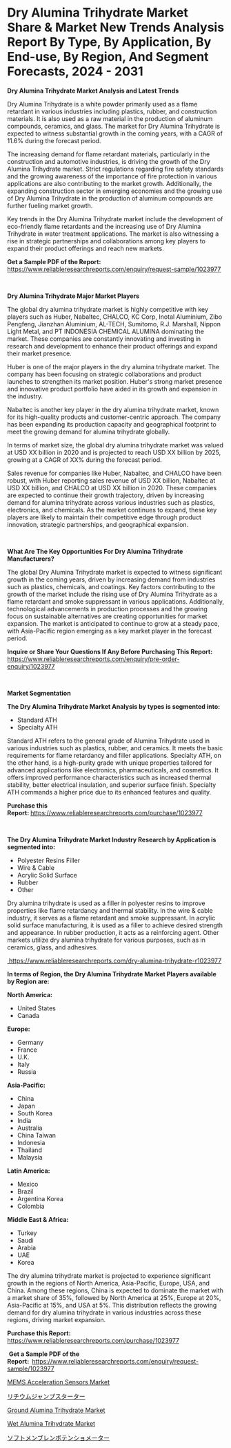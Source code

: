 <p><h1>Dry Alumina Trihydrate Market Share & Market New Trends Analysis Report By Type, By Application, By End-use, By Region, And Segment Forecasts, 2024 - 2031</h1></p><p><strong>Dry Alumina Trihydrate Market Analysis and Latest Trends</strong></p>
<p><p>Dry Alumina Trihydrate is a white powder primarily used as a flame retardant in various industries including plastics, rubber, and construction materials. It is also used as a raw material in the production of aluminum compounds, ceramics, and glass. The market for Dry Alumina Trihydrate is expected to witness substantial growth in the coming years, with a CAGR of 11.6% during the forecast period.</p><p>The increasing demand for flame retardant materials, particularly in the construction and automotive industries, is driving the growth of the Dry Alumina Trihydrate market. Strict regulations regarding fire safety standards and the growing awareness of the importance of fire protection in various applications are also contributing to the market growth. Additionally, the expanding construction sector in emerging economies and the growing use of Dry Alumina Trihydrate in the production of aluminum compounds are further fueling market growth.</p><p>Key trends in the Dry Alumina Trihydrate market include the development of eco-friendly flame retardants and the increasing use of Dry Alumina Trihydrate in water treatment applications. The market is also witnessing a rise in strategic partnerships and collaborations among key players to expand their product offerings and reach new markets.</p></p>
<p><strong>Get a Sample PDF of the Report:&nbsp;</strong> <a href="https://www.reliableresearchreports.com/enquiry/request-sample/1023977">https://www.reliableresearchreports.com/enquiry/request-sample/1023977</a></p>
<p>&nbsp;</p>
<p><strong>Dry Alumina Trihydrate Major Market Players</strong></p>
<p><p>The global dry alumina trihydrate market is highly competitive with key players such as Huber, Nabaltec, CHALCO, KC Corp, Inotal Aluminium, Zibo Pengfeng, Jianzhan Aluminium, AL-TECH, Sumitomo, R.J. Marshall, Nippon Light Metal, and PT INDONESIA CHEMICAL ALUMINA dominating the market. These companies are constantly innovating and investing in research and development to enhance their product offerings and expand their market presence.</p><p>Huber is one of the major players in the dry alumina trihydrate market. The company has been focusing on strategic collaborations and product launches to strengthen its market position. Huber's strong market presence and innovative product portfolio have aided in its growth and expansion in the industry.</p><p>Nabaltec is another key player in the dry alumina trihydrate market, known for its high-quality products and customer-centric approach. The company has been expanding its production capacity and geographical footprint to meet the growing demand for alumina trihydrate globally.</p><p>In terms of market size, the global dry alumina trihydrate market was valued at USD XX billion in 2020 and is projected to reach USD XX billion by 2025, growing at a CAGR of XX% during the forecast period.</p><p>Sales revenue for companies like Huber, Nabaltec, and CHALCO have been robust, with Huber reporting sales revenue of USD XX billion, Nabaltec at USD XX billion, and CHALCO at USD XX billion in 2020. These companies are expected to continue their growth trajectory, driven by increasing demand for alumina trihydrate across various industries such as plastics, electronics, and chemicals. As the market continues to expand, these key players are likely to maintain their competitive edge through product innovation, strategic partnerships, and geographical expansion.</p></p>
<p>&nbsp;</p>
<p><strong>What Are The Key Opportunities For Dry Alumina Trihydrate Manufacturers?</strong></p>
<p><p>The global Dry Alumina Trihydrate market is expected to witness significant growth in the coming years, driven by increasing demand from industries such as plastics, chemicals, and coatings. Key factors contributing to the growth of the market include the rising use of Dry Alumina Trihydrate as a flame retardant and smoke suppressant in various applications. Additionally, technological advancements in production processes and the growing focus on sustainable alternatives are creating opportunities for market expansion. The market is anticipated to continue to grow at a steady pace, with Asia-Pacific region emerging as a key market player in the forecast period.</p></p>
<p><strong>Inquire or Share Your Questions If Any Before Purchasing This Report:</strong> <a href="https://www.reliableresearchreports.com/enquiry/pre-order-enquiry/1023977">https://www.reliableresearchreports.com/enquiry/pre-order-enquiry/1023977</a></p>
<p>&nbsp;</p>
<p><strong>Market Segmentation</strong></p>
<p><strong>The Dry Alumina Trihydrate Market Analysis by types is segmented into:</strong></p>
<p><ul><li>Standard ATH</li><li>Specialty ATH</li></ul></p>
<p><p>Standard ATH refers to the general grade of Alumina Trihydrate used in various industries such as plastics, rubber, and ceramics. It meets the basic requirements for flame retardancy and filler applications. Specialty ATH, on the other hand, is a high-purity grade with unique properties tailored for advanced applications like electronics, pharmaceuticals, and cosmetics. It offers improved performance characteristics such as increased thermal stability, better electrical insulation, and superior surface finish. Specialty ATH commands a higher price due to its enhanced features and quality.</p></p>
<p><strong>Purchase this Report:&nbsp;</strong><a href="https://www.reliableresearchreports.com/purchase/1023977">https://www.reliableresearchreports.com/purchase/1023977</a></p>
<p>&nbsp;</p>
<p><strong>The Dry Alumina Trihydrate Market Industry Research by Application is segmented into:</strong></p>
<p><ul><li>Polyester Resins Filler</li><li>Wire & Cable</li><li>Acrylic Solid Surface</li><li>Rubber</li><li>Other</li></ul></p>
<p><p>Dry alumina trihydrate is used as a filler in polyester resins to improve properties like flame retardancy and thermal stability. In the wire & cable industry, it serves as a flame retardant and smoke suppressant. In acrylic solid surface manufacturing, it is used as a filler to achieve desired strength and appearance. In rubber production, it acts as a reinforcing agent. Other markets utilize dry alumina trihydrate for various purposes, such as in ceramics, glass, and adhesives.</p></p>
<p><a href="https://www.reliableresearchreports.com/dry-alumina-trihydrate-r1023977">&nbsp;https://www.reliableresearchreports.com/dry-alumina-trihydrate-r1023977</a></p>
<p><strong>In terms of Region, the Dry Alumina Trihydrate Market Players available by Region are:</strong></p>
<p>
    <p> <strong> North America: </strong>
        <ul>
            <li>United States</li>
            <li>Canada</li>
        </ul>
        </p> 
    <p> <strong> Europe: </strong>
        <ul>
            <li>Germany</li>
            <li>France</li>
            <li>U.K.</li>
            <li>Italy</li>
            <li>Russia</li>
        </ul>
        </p> 
    <p> <strong> Asia-Pacific: </strong>
        <ul>
            <li>China</li>
            <li>Japan</li>
            <li>South Korea</li>
            <li>India</li>
            <li>Australia</li>
            <li>China Taiwan</li>
            <li>Indonesia</li>
            <li>Thailand</li>
            <li>Malaysia</li>
        </ul>
        </p> 
    <p> <strong> Latin America: </strong>
        <ul>
            <li>Mexico</li>
            <li>Brazil</li>
            <li>Argentina Korea</li>
            <li>Colombia</li>
        </ul>
        </p> 
    <p> <strong> Middle East & Africa: </strong>
        <ul>
            <li>Turkey</li>
            <li>Saudi</li>
            <li>Arabia</li>
            <li>UAE</li>
            <li>Korea</li>
        </ul>
    </p>
    </p>
<p><p>The dry alumina trihydrate market is projected to experience significant growth in the regions of North America, Asia-Pacific, Europe, USA, and China. Among these regions, China is expected to dominate the market with a market share of 35%, followed by North America at 25%, Europe at 20%, Asia-Pacific at 15%, and USA at 5%. This distribution reflects the growing demand for dry alumina trihydrate in various industries across these regions, driving market expansion.</p></p>
<p><strong>Purchase this Report: </strong><a href="https://www.reliableresearchreports.com/purchase/1023977">https://www.reliableresearchreports.com/purchase/1023977</a></p>
<p>&nbsp;<strong>Get a Sample PDF of the Report:&nbsp;&nbsp;</strong><a href="https://www.reliableresearchreports.com/enquiry/request-sample/1023977">https://www.reliableresearchreports.com/enquiry/request-sample/1023977</a></p>
<p><strong></strong></p>
<p><p><a href="https://www.linkedin.com/pulse/mems-acceleration-sensors-market-size-cagr-trends-2024-2030-nta8f">MEMS Acceleration Sensors Market</a></p><p><a href="https://medium.com/@bulahhamill28/%E3%83%AA%E3%83%81%E3%82%A6%E3%83%A0%E3%82%B8%E3%83%A3%E3%83%B3%E3%83%97%E3%82%B9%E3%82%BF%E3%83%BC%E3%82%BF%E3%83%BC%E5%B8%82%E5%A0%B4%E3%81%AE%E8%A6%8F%E6%A8%A1%E3%81%AF-%E3%82%B0%E3%83%AD%E3%83%BC%E3%83%90%E3%83%AB%E7%94%A3%E6%A5%AD%E3%81%AB%E3%81%8A%E3%81%91%E3%82%8B%E3%83%99%E3%82%B9%E3%83%88%E3%83%9E%E3%83%BC%E3%82%B1%E3%83%86%E3%82%A3%E3%83%B3%E3%82%B0%E3%83%81%E3%83%A3%E3%83%8D%E3%83%AB%E3%82%92%E6%98%8E%E3%82%89%E3%81%8B%E3%81%AB%E3%81%99%E3%82%8B-275c59ae5291">リチウムジャンプスターター</a></p><p><a href="https://github.com/EbonyHane1955/Market-Research-Report-List-1/blob/main/ground-alumina-trihydrate-market.md">Ground Alumina Trihydrate Market</a></p><p><a href="https://github.com/NaomieConner2023/Market-Research-Report-List-1/blob/main/wet-alumina-trihydrate-market.md">Wet Alumina Trihydrate Market</a></p><p><a href="https://medium.com/@elihomenick1943/%E6%9F%94%E8%BB%9F%E8%86%9C%E3%83%9D%E3%83%86%E3%83%B3%E3%82%B7%E3%83%A7%E3%83%A1%E3%83%BC%E3%82%BF%E3%83%BC%E5%B8%82%E5%A0%B4%E3%81%AE%E3%83%88%E3%83%AC%E3%83%B3%E3%83%89%E3%81%A8%E5%B8%82%E5%A0%B4%E5%88%86%E6%9E%90%E3%81%AF-2024%E5%B9%B4%E3%81%8B%E3%82%892031%E5%B9%B4%E3%81%BE%E3%81%A7%E3%81%AE%E4%BA%88%E6%B8%AC%E3%81%A7%E3%81%99-88bcef736351">ソフトメンブレンポテンショメーター</a></p></p>